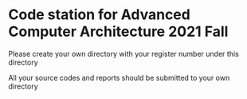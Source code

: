 # Code station for Advanced Computer Architecture 2021 Fall

Please create your own directory with your register number under this directory

All your source codes and reports should be submitted to your own directory

